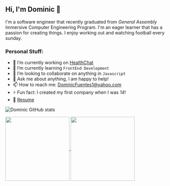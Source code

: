 ## Hi, I'm Dominic 👋


I'm a software engineer that recently graduated from *General Assembly* Immersive Computer Engineering Program. I'm an eager learner that has a passion for creating things. I enjoy working out and watching football every sunday.

### Personal Stuff:

- 🔭 I’m currently working on [HealthChat](https://github.com/fuentesdominic/HealthChat)
- 🌱 I’m currently learning `FrontEnd Development` 
- 👯 I’m looking to collaborate on anything in `Javascript`
- 💬 Ask me about anything, I am happy to help!
- 📫 How to reach me: DominicFuentes1@yahoo.com 
- ⚡ Fun fact: I created my first company when I was *14*!
- 📝 [Resume](https://docs.google.com/document/d/13EZzbupTfKS3CSzTydAIo1M4spQxeOgnOvWgXOXrKig/edit?usp=sharing)

![Dominic GitHub stats](https://github-readme-stats.vercel.app/api?username=fuentesdominic&show_icons=true&theme=transparent)

<a href="https://github.com/fuentesdominic/github-readme-stats">
  <img height=200 align="center" src="https://github-readme-stats.vercel.app/api?username=fuentesdominic" />
</a>
<a href="https://github.com/fuentesdominic/convoychat">
  <img height=200 align="center" src="https://github-readme-stats.vercel.app/api/top-langs?username=fuentesdominic&layout=compact&langs_count=8&card_width=320" />
</a>
